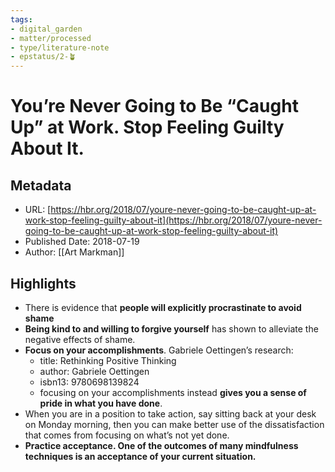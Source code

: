 ```yaml
---
tags: 
- digital_garden
- matter/processed
- type/literature-note
- epstatus/2-🪴
---
```

# You’re Never Going to Be “Caught Up” at Work. Stop Feeling Guilty About It.

## Metadata
* URL: [https://hbr.org/2018/07/youre-never-going-to-be-caught-up-at-work-stop-feeling-guilty-about-it](https://hbr.org/2018/07/youre-never-going-to-be-caught-up-at-work-stop-feeling-guilty-about-it)
* Published Date: 2018-07-19
* Author: [[Art Markman]]

## Highlights
* There is evidence that **people will explicitly procrastinate to avoid shame**
* **Being kind to and willing to forgive yourself** has shown to alleviate the negative effects of shame.
* **Focus on your accomplishments**. Gabriele Oettingen’s research:
	* title: Rethinking Positive Thinking
	* author: Gabriele Oettingen
	* isbn13: 9780698139824
	* focusing on your accomplishments instead **gives you a sense of pride in what you have done**.
* When you are in a position to take action, say sitting back at your desk on Monday morning, then you can make better use of the dissatisfaction that comes from focusing on what’s not yet done.
* **Practice acceptance. One of the outcomes of many mindfulness techniques is an acceptance of your current situation.**